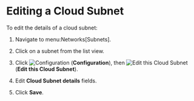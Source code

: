 # Editing a Cloud Subnet

To edit the details of a cloud subnet:

1.  Navigate to menu:Networks\[Subnets\].

2.  Click on a subnet from the list view.

3.  Click ![Configuration](1847.png) (**Configuration**), then ![Edit
    this Cloud Subnet](1851.png) (**Edit this Cloud Subnet**).

4.  Edit **Cloud Subnet details** fields.

5.  Click **Save**.
